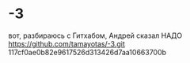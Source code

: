# -3 
вот, разбираюсь с Гитхабом, Андрей сказал НАДО
https://github.com/tamayotas/-3.git
117cf0ae0b82e9617526d313426d7aa10663700b
